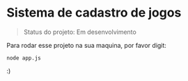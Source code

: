<h1>Sistema de cadastro de jogos</h1>

> Status do projeto: Em desenvolvimento

Para rodar esse projeto na sua maquina, por favor digit:

```
node app.js
```
:)